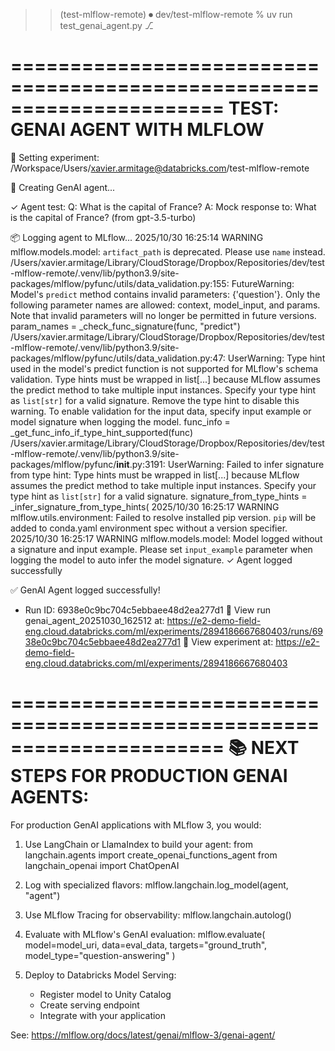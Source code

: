 >> (test-mlflow-remote) ⏺ dev/test-mlflow-remote % uv run test_genai_agent.py                                                                                                                                                                                                     ⎇ 

======================================================================
TEST: GENAI AGENT WITH MLFLOW
======================================================================

📝 Setting experiment: /Workspace/Users/xavier.armitage@databricks.com/test-mlflow-remote

🤖 Creating GenAI agent...

✓ Agent test:
  Q: What is the capital of France?
  A: Mock response to: What is the capital of France? (from gpt-3.5-turbo)

📦 Logging agent to MLflow...
2025/10/30 16:25:14 WARNING mlflow.models.model: `artifact_path` is deprecated. Please use `name` instead.
/Users/xavier.armitage/Library/CloudStorage/Dropbox/Repositories/dev/test-mlflow-remote/.venv/lib/python3.9/site-packages/mlflow/pyfunc/utils/data_validation.py:155: FutureWarning: Model's `predict` method contains invalid parameters: {'question'}. Only the following parameter names are allowed: context, model_input, and params. Note that invalid parameters will no longer be permitted in future versions.
  param_names = _check_func_signature(func, "predict")
/Users/xavier.armitage/Library/CloudStorage/Dropbox/Repositories/dev/test-mlflow-remote/.venv/lib/python3.9/site-packages/mlflow/pyfunc/utils/data_validation.py:47: UserWarning: Type hint used in the model's predict function is not supported for MLflow's schema validation. Type hints must be wrapped in list[...] because MLflow assumes the predict method to take multiple input instances. Specify your type hint as `list[str]` for a valid signature. Remove the type hint to disable this warning. To enable validation for the input data, specify input example or model signature when logging the model. 
  func_info = _get_func_info_if_type_hint_supported(func)
/Users/xavier.armitage/Library/CloudStorage/Dropbox/Repositories/dev/test-mlflow-remote/.venv/lib/python3.9/site-packages/mlflow/pyfunc/__init__.py:3191: UserWarning: Failed to infer signature from type hint: Type hints must be wrapped in list[...] because MLflow assumes the predict method to take multiple input instances. Specify your type hint as `list[str]` for a valid signature.
  signature_from_type_hints = _infer_signature_from_type_hints(
2025/10/30 16:25:17 WARNING mlflow.utils.environment: Failed to resolve installed pip version. ``pip`` will be added to conda.yaml environment spec without a version specifier.
2025/10/30 16:25:17 WARNING mlflow.models.model: Model logged without a signature and input example. Please set `input_example` parameter when logging the model to auto infer the model signature.
✓ Agent logged successfully

✅ GenAI Agent logged successfully!
   - Run ID: 6938e0c9bc704c5ebbaee48d2ea277d1
🏃 View run genai_agent_20251030_162512 at: https://e2-demo-field-eng.cloud.databricks.com/ml/experiments/2894186667680403/runs/6938e0c9bc704c5ebbaee48d2ea277d1
🧪 View experiment at: https://e2-demo-field-eng.cloud.databricks.com/ml/experiments/2894186667680403

======================================================================
📚 NEXT STEPS FOR PRODUCTION GENAI AGENTS:
======================================================================

For production GenAI applications with MLflow 3, you would:

1. Use LangChain or LlamaIndex to build your agent:
   from langchain.agents import create_openai_functions_agent
   from langchain_openai import ChatOpenAI
   
2. Log with specialized flavors:
   mlflow.langchain.log_model(agent, "agent")
   
3. Use MLflow Tracing for observability:
   mlflow.langchain.autolog()
   
4. Evaluate with MLflow's GenAI evaluation:
   mlflow.evaluate(
       model=model_uri,
       data=eval_data,
       targets="ground_truth",
       model_type="question-answering"
   )

5. Deploy to Databricks Model Serving:
   - Register model to Unity Catalog
   - Create serving endpoint
   - Integrate with your application

See: https://mlflow.org/docs/latest/genai/mlflow-3/genai-agent/